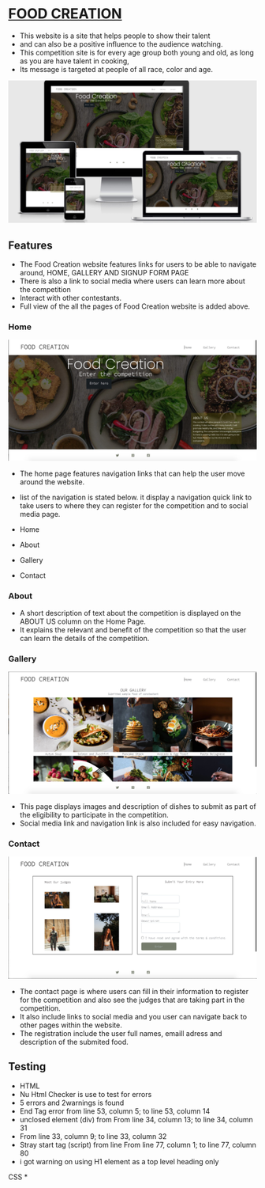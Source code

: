 # [FOOD CREATION]( https://ejiro-design.github.io/food-creation/)
* This website is a site that helps people to show their talent
* and can also be a positive influence to the audience watching.
* This competition site is for every age group both young and old, as long as you are have talent in cooking, 
* Its message is targeted at people of all race, color and age.

![media-view](assets/images/Screenshot.jpg)

## Features 
* The Food Creation website features links for users to be able to navigate around, HOME, GALLERY AND SIGNUP FORM PAGE
* There is also a link to social media where users can learn more about the competition
* Interact with other contestants.
* Full view of the all the pages of Food Creation website is added above.

### Home
![home](assets/images/Screenshot1.jpg)
* The home page features navigation links that can help the user move around the website.
* list of the navigation is stated below. it display a navigation quick link to take users to where they can register for the competition and to social media page.

* Home
* About
* Gallery
* Contact

### About
* A short description of text about the competition is displayed on the ABOUT US column on the Home Page.
* It explains the relevant and benefit of the competition so that the user can learn the details of the competition. 

### Gallery
![gallery](assets/images/Screenshot2.jpg)

* This page displays images and description of dishes to submit as part of the eligibility to participate in the competition. 
* Social media link and navigation link is also included for easy navigation.

### Contact
![contact](assets/images/Screenshot3.jpg)

* The contact page is where users can fill in their information to register for the competition and also see the judges that are taking part in the competition. 
* It also include links to social media and you user can navigate back to other pages within the website.
* The registration include the user full names, emaill adress and description of the submited food.

## Testing
* HTML
* Nu Html Checker is use to test for errors
* 5 errors and 2warnings is found
* End Tag error from line 53, column 5; to line 53, column 14
* unclosed element (div) from From line 34, column 13; to line 34, column 31
* From line 33, column 9; to line 33, column 32
* Stray start tag (script) from line From line 77, column 1; to line 77, column 80
* i got warning on using H1 element as a top level heading only

CSS
*
